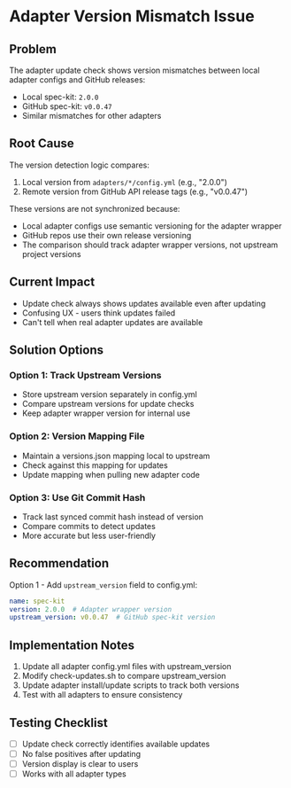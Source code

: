 # Adapter Version Mismatch Issue

## Problem
The adapter update check shows version mismatches between local adapter configs and GitHub releases:
- Local spec-kit: `2.0.0`
- GitHub spec-kit: `v0.0.47`
- Similar mismatches for other adapters

## Root Cause
The version detection logic compares:
1. Local version from `adapters/*/config.yml` (e.g., "2.0.0")
2. Remote version from GitHub API release tags (e.g., "v0.0.47")

These versions are not synchronized because:
- Local adapter configs use semantic versioning for the adapter wrapper
- GitHub repos use their own release versioning
- The comparison should track adapter wrapper versions, not upstream project versions

## Current Impact
- Update check always shows updates available even after updating
- Confusing UX - users think updates failed
- Can't tell when real adapter updates are available

## Solution Options

### Option 1: Track Upstream Versions
- Store upstream version separately in config.yml
- Compare upstream versions for update checks
- Keep adapter wrapper version for internal use

### Option 2: Version Mapping File
- Maintain a versions.json mapping local to upstream
- Check against this mapping for updates
- Update mapping when pulling new adapter code

### Option 3: Use Git Commit Hash
- Track last synced commit hash instead of version
- Compare commits to detect updates
- More accurate but less user-friendly

## Recommendation
Option 1 - Add `upstream_version` field to config.yml:
```yaml
name: spec-kit
version: 2.0.0  # Adapter wrapper version
upstream_version: v0.0.47  # GitHub spec-kit version
```

## Implementation Notes
1. Update all adapter config.yml files with upstream_version
2. Modify check-updates.sh to compare upstream_version
3. Update adapter install/update scripts to track both versions
4. Test with all adapters to ensure consistency

## Testing Checklist
- [ ] Update check correctly identifies available updates
- [ ] No false positives after updating
- [ ] Version display is clear to users
- [ ] Works with all adapter types